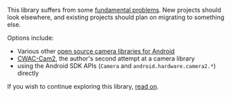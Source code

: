 This library suffers from some
[fundamental problems](http://commonsware.com/blog/2014/12/01/my-mistakes-cwac-camera.html).
New projects should look elsewhere, and existing projects should plan
on migrating to something else.

Options include:

- Various other [open source camera libraries for Android](http://android-arsenal.com/tag/141)
- [CWAC-Cam2](https://github.com/commonsguy/cwac-cam2), the author's second attempt at a camera library
- using the Android SDK APIs (`Camera` and `android.hardware.camera2.*`) directly

If you wish to continue exploring this library, [read on](README-original.markdown).
